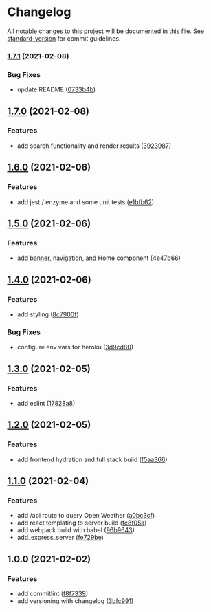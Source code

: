 # Changelog

All notable changes to this project will be documented in this file. See [standard-version](https://github.com/conventional-changelog/standard-version) for commit guidelines.

### [1.7.1](https://github.com/wingedearth/forecast/compare/v1.7.0...v1.7.1) (2021-02-08)


### Bug Fixes

* update README ([0733b4b](https://github.com/wingedearth/forecast/commit/0733b4b7b433e324eefd9cfa5a40d6fda32f7ad7))

## [1.7.0](https://github.com/wingedearth/forecast/compare/v1.6.0...v1.7.0) (2021-02-08)


### Features

* add search functionality and render results ([3923987](https://github.com/wingedearth/forecast/commit/392398754c6ebdc96d3882ac13c44bd10f230564))

## [1.6.0](https://github.com/wingedearth/forecast/compare/v1.5.0...v1.6.0) (2021-02-06)


### Features

* add jest / enzyme and some unit tests ([e1bfb62](https://github.com/wingedearth/forecast/commit/e1bfb629813f423c73719abbf70dbd30d27d89a2))

## [1.5.0](https://github.com/wingedearth/forecast/compare/v1.4.0...v1.5.0) (2021-02-06)


### Features

* add banner, navigation, and Home component ([4e47b66](https://github.com/wingedearth/forecast/commit/4e47b66c1340c034428ffd7cea9d448d52df0e06))

## [1.4.0](https://github.com/wingedearth/forecast/compare/v1.3.0...v1.4.0) (2021-02-06)


### Features

* add styling ([8c7900f](https://github.com/wingedearth/forecast/commit/8c7900fbfd88cb644aa6e512e80d81ff6b70571c))


### Bug Fixes

* configure env vars for heroku ([3d9cd80](https://github.com/wingedearth/forecast/commit/3d9cd80fc9b71e324af74403b22090e6e3d8c41f))

## [1.3.0](https://github.com/wingedearth/forecast/compare/v1.2.0...v1.3.0) (2021-02-05)


### Features

* add eslint ([17828a8](https://github.com/wingedearth/forecast/commit/17828a8695f14e62eda9dc54926c7ab1451a9902))

## [1.2.0](https://github.com/wingedearth/forecast/compare/v1.1.0...v1.2.0) (2021-02-05)


### Features

* add frontend hydration and full stack build ([f5aa366](https://github.com/wingedearth/forecast/commit/f5aa366c6b7247b55f188f9ff086083bdf54f80c))

## [1.1.0](https://github.com/wingedearth/forecast/compare/v1.0.0...v1.1.0) (2021-02-04)


### Features

* add /api route to query Open Weather ([a0bc3cf](https://github.com/wingedearth/forecast/commit/a0bc3cf191b93583583117351a92fd21222b2d90))
* add react templating to server build ([fc8f05a](https://github.com/wingedearth/forecast/commit/fc8f05a5b545b3aa9cca0876393d63d68c5ba285))
* add webpack build with babel ([96b9643](https://github.com/wingedearth/forecast/commit/96b96434aa23ab9f5e9383a5ae286797044f2b1a))
* add_express_server ([fe729be](https://github.com/wingedearth/forecast/commit/fe729bef2f8dd628ae1690ec6c565c6b65ba8b51))

## 1.0.0 (2021-02-02)


### Features

* add commitlint ([f8f7339](https://github.com/wingedearth/forecast/commit/f8f7339c9359d999b8a339c78f00a1dea7b1086f))
* add versioning with changelog ([3bfc991](https://github.com/wingedearth/forecast/commit/3bfc991f91663418dc6f0ad8d730d0a35e526982))
